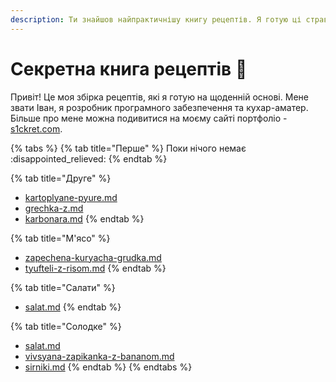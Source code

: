 ```yaml
---
description: Ти знайшов найпрактичнішу книгу рецептів. Я готую ці страви завжди!
---
```


# Секретна книга рецептів 🤫

Привіт! Це моя збірка рецептів, які я готую на щоденній основі. Мене звати Іван, я розробник програмного забезпечення та кухар-аматер. Більше про мене можна подивитися на моєму сайті портфоліо - [s1ckret.com](https://s1ckret.com/).&#x20;

{% tabs %}
{% tab title="Перше" %}
Поки нічого немає :disappointed\_relieved:
{% endtab %}

{% tab title="Друге" %}
* [kartoplyane-pyure.md](sekretna-kniga-receptiv/druge/kartoplyane-pyure.md "mention")
* [grechka-z.md](sekretna-kniga-receptiv/druge/grechka-z.md "mention")
* [karbonara.md](sekretna-kniga-receptiv/druge/karbonara.md "mention")
{% endtab %}

{% tab title="М'ясо" %}
* [zapechena-kuryacha-grudka.md](sekretna-kniga-receptiv/myaso/zapechena-kuryacha-grudka.md "mention")
* [tyufteli-z-risom.md](sekretna-kniga-receptiv/myaso/tyufteli-z-risom.md "mention")
{% endtab %}

{% tab title="Салати" %}
* [salat.md](sekretna-kniga-receptiv/salati/salat.md "mention")
{% endtab %}

{% tab title="Солодке" %}
* [salat.md](sekretna-kniga-receptiv/salati/salat.md "mention")
* [vivsyana-zapikanka-z-bananom.md](sekretna-kniga-receptiv/solodke/vivsyana-zapikanka-z-bananom.md "mention")
* [sirniki.md](sekretna-kniga-receptiv/solodke/sirniki.md "mention")
{% endtab %}
{% endtabs %}
